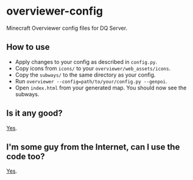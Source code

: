 # overviewer-config
Minecraft Overviewer config files for DQ Server.

## How to use

- Apply changes to your config as described in `config.py`.
- Copy icons from `icons/` to your `overviewer/web_assets/icons`.
- Copy the `subways/` to the same directory as your config.
- Run `overviewer --config=path/to/your/config.py --genpoi`.
- Open `index.html` from your generated map. You should now see the subways.

## Is it any good?

[Yes](https://news.ycombinator.com/item?id=3067434).

## I'm some guy from the Internet, can I use the code too?

[Yes](LICENSE).
